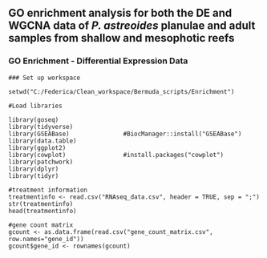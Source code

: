 ## GO enrichment analysis for both the DE and WGCNA data of _P. astreoides_ planulae and adult samples from shallow and mesophotic reefs ######

### GO Enrichment - Differential Expression Data 
```
### Set up workspace

setwd("C:/Federica/Clean_workspace/Bermuda_scripts/Enrichment")

#Load libraries

library(goseq)
library(tidyverse)
library(GSEABase)               #BiocManager::install("GSEABase")
library(data.table)
library(ggplot2)
library(cowplot)                #install.packages("cowplot")
library(patchwork)
library(dplyr)
library(tidyr)

#treatment information
treatmentinfo <- read.csv("RNAseq_data.csv", header = TRUE, sep = ";")
str(treatmentinfo)
head(treatmentinfo)

#gene count matrix
gcount <- as.data.frame(read.csv("gene_count_matrix.csv", row.names="gene_id"))
gcount$gene_id <- rownames(gcount)
